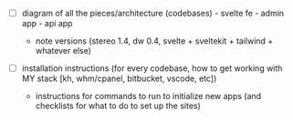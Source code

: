 - [ ] diagram of all the pieces/architecture (codebases)
        - svelte fe
        - admin app
        - api app
    - note versions (stereo 1.4, dw 0.4, svelte + sveltekit + tailwind + whatever else)

- [ ] installation instructions (for every codebase, how to get working with MY stack [kh, whm/cpanel, bitbucket, vscode, etc])
    - instructions for commands to run to initialize new apps (and checklists for what to do to set up the sites)